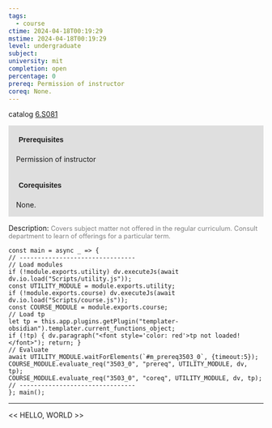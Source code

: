 ```yaml
---
tags:
  - course
ctime: 2024-04-18T00:19:29
mstime: 2024-04-18T00:19:29
level: undergraduate
subject: 
university: mit
completion: open
percentage: 0
prereq: Permission of instructor
coreq: None.
---
```


catalog [6.S081](http://student.mit.edu/catalog/m6e.html#6.S081)

<span style="display: block; padding: 15px; background-color: rgb(100, 100, 100, 0.2);"><font id="m_prereq3503_0" style="display: block; font-family: Arial, sans-serif; font-weight: bold; padding: 5px">Prerequisites</font><br><span id="prereq3503_0">Permission of instructor</span></span>
<span style="display: block; padding: 15px; background-color: rgb(100, 100, 100, 0.2);"><font id="m_coreq3503_0" style="display: block; font-family: Arial, sans-serif; font-weight: bold; padding: 5px">Corequisites</font><br><span id="coreq3503_0">None.</span></span>

<font style="">Description:</font>
<font style="color: grey; font-size: 0.8rem;">Covers subject matter not offered in the regular curriculum. Consult department to learn of offerings for a particular term.</font>

```dataviewjs
const main = async _ => {
// --------------------------------
// Load modules
if (!module.exports.utility) dv.executeJs(await dv.io.load("Scripts/utility.js"));
const UTILITY_MODULE = module.exports.utility;
if (!module.exports.course) dv.executeJs(await dv.io.load("Scripts/course.js"));
const COURSE_MODULE = module.exports.course;
// Load tp
let tp = this.app.plugins.getPlugin("templater-obsidian").templater.current_functions_object;
if (!tp) { dv.paragraph("<font style='color: red'>tp not loaded!</font>"); return; }
// Evaluate
await UTILITY_MODULE.waitForElements(`#m_prereq3503_0`, {timeout:5});
COURSE_MODULE.evaluate_req("3503_0", "prereq", UTILITY_MODULE, dv, tp);
COURSE_MODULE.evaluate_req("3503_0", "coreq", UTILITY_MODULE, dv, tp);
// --------------------------------
}; main();
```

---

<< HELLO, WORLD >>
